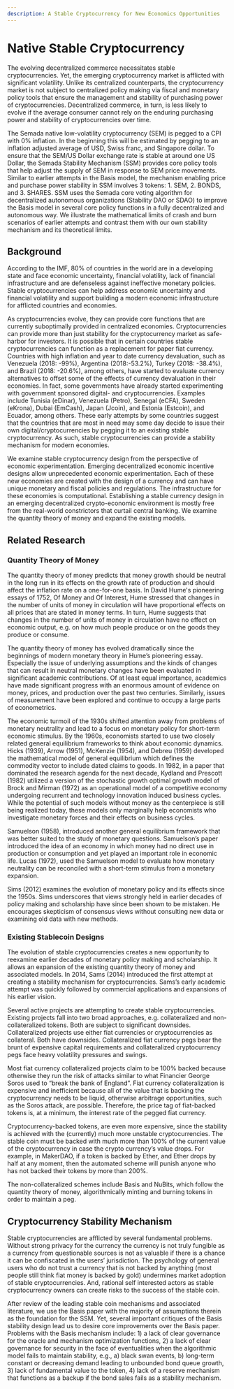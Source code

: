 ```yaml
---
description: A Stable Cryptocurrency for New Economics Opportunities
---
```


# Native Stable Cryptocurrency

The evolving decentralized commerce necessitates stable cryptocurrencies. Yet, the emerging cryptocurrency market is afflicted with significant volatility. Unlike its centralized counterparts, the cryptocurrency market is not subject to centralized policy making via fiscal and monetary policy tools that ensure the management and stability of purchasing power of cryptocurrencies. Decentralized commerce, in turn, is less likely to evolve if the average consumer cannot rely on the enduring purchasing power and stability of cryptocurrencies over time.  

The Semada native low-volatility cryptocurrency \(SEM\) is pegged to a CPI with 0% inflation. In the beginning this will be estimated by pegging to an inflation adjusted average of USD, Swiss franc, and Singapore dollar. To ensure that the SEM/US Dollar exchange rate is stable at around one US Dollar, the Semada Stability Mechanism \(SSM\) provides core policy tools that help adjust the supply of SEM in response to  SEM price movements. Similar to earlier attempts in the Basis model, the mechanism enabling price and purchase power stability in SSM involves 3 tokens: 1. SEM, 2. BONDS, and 3. SHARES. SSM uses the Semada core voting algorithm for decentralized autonomous organizations \(Stability DAO or SDAO\) to improve the Basis model in several core policy functions in a fully decentralized and autonomous way. We illustrate the mathematical limits of crash and burn scenarios of earlier attempts and contrast them with our own stability mechanism and its theoretical limits.



## Background

According to the IMF, 80% of countries in the world are in a developing state and face economic uncertainty, financial volatility, lack of financial infrastructure and are defenseless against ineffective monetary policies. Stable cryptocurrencies can help address economic uncertainty and financial volatility and support building a modern economic infrastructure for afflicted countries and economies.

As cryptocurrencies evolve, they can provide core functions that are currently suboptimally provided in centralized economies. Cryptocurrencies can provide more than just stability for the cryptocurrency market as safe-harbor for investors. It is possible that in certain countries stable cryptocurrencies can function as a replacement for paper fiat currency. Countries with high inflation and year to date currency devaluation, such as Venezuela \(2018: -99%\), Argentina \(2018:-53.2%\), Turkey \(2018: -38.4%\), and Brazil \(2018: -20.6%\), among others, have started to evaluate currency alternatives to offset some of the effects of currency devaluation in their economies. In fact, some governments have already started experimenting with government sponsored digital- and cryptocurrencies. Examples include Tunisia \(eDinar\), Venezuela \(Petro\), Senegal \(eCFA\), Sweden \(eKrona\), Dubai \(EmCash\), Japan \(Jcoin\), and Estonia \(Estcoin\), and Ecuador, among others. These early attempts by some countries suggest that the countries that are most in need may some day decide to issue their own digital/cryptocurrencies by pegging it to an existing stable cryptocurrency. As such, stable cryptocurrencies can provide a stability mechanism for modern economies.

We examine stable cryptocurrency design from the perspective of economic experimentation. Emerging decentralized economic incentive designs allow unprecedented economic experimentation. Each of these new economies are created with the design of a currency and can have unique monetary and fiscal policies and regulations. The infrastructure for these economies is computational. Establishing a stable currency design in an emerging decentralized crypto-economic environment is mostly free from the real-world constrictors that curtail central banking. We examine the quantity theory of money and expand the existing models.

## Related Research

### Quantity Theory of Money

The quantity theory of money predicts that money growth should be neutral in the long run in its effects on the growth rate of production and should affect the inflation rate on a one-for-one basis. In David Hume's pioneering essays of 1752, Of Money and Of Interest,  Hume stressed that changes in the number of units of money in circulation will have proportional effects on all prices that are stated in money terms. In turn, Hume suggests that  changes in the number of units of money in circulation have no effect on economic output, e.g. on how much people produce or on the goods they produce or consume.

The quantity theory of money has evolved dramatically since the beginnings of modern monetary theory in Hume’s pioneering essay. Especially the issue of underlying assumptions and the kinds of changes that can result in neutral monetary changes have been evaluated in significant academic contributions. Of at least equal importance, academics have made significant progress with an enormous amount of evidence on money, prices, and production over the past two centuries. Similarly,  issues of measurement have been explored and continue to occupy a large parts of econometrics.

The economic turmoil of the 1930s shifted attention away from problems of monetary neutrality and lead to a focus on monetary policy for short-term economic stimulus. By the 1960s, economists started to use two closely related general equilibrium frameworks to think about economic dynamics. Hicks \(1939\), Arrow \(1951\), McKenzie \(1954\), and Debreu \(1959\) developed the mathematical model of general equilibrium which defines the commodity vector to include dated claims to goods. In 1982, in a paper that dominated the research agenda for the next decade, Kydland and Prescott \(1982\) utilized a version of the stochastic growth optimal growth model of Brock and Mirman \(1972\) as an operational model of a competitive economy undergoing recurrent and technology innovation induced business cycles. While the potential of such models without money as the centerpiece is still being realized today, these models only marginally help economists who investigate monetary forces and their effects on business cycles.

Samuelson \(1958\), introduced another general equilibrium framework that was better suited to the study of monetary questions. Samuelson’s paper introduced the idea of an economy in which money had no direct use in production or consumption and yet played an important role in economic life. Lucas \(1972\), used the Samuelson model to evaluate how monetary neutrality can be reconciled with a short-term stimulus from a monetary expansion.

Sims \(2012\) examines the evolution of monetary policy and its effects since the 1950s. Sims underscores that views strongly held in earlier decades of policy making and scholarship have since been shown to be mistaken. He encourages skepticism of consensus views without consulting new data or examining old data with new methods.

### Existing Stablecoin Designs

The evolution of stable cryptocurrencies creates a new opportunity to reexamine earlier decades of monetary policy making and scholarship. It allows an expansion of the existing quantity theory of money and associated models.  In 2014, Sams \(2014\) introduced the first attempt at creating a stability mechanism for cryptocurrencies. Sams’s early academic attempt was quickly followed by commercial applications and expansions of his earlier vision.  


Several active projects are attempting to create stable cryptocurrencies. Existing projects fall into two broad approaches, e.g. collateralized and non-collateralized tokens. Both are subject to significant downsides. Collateralized projects use either fiat currencies or cryptocurrencies as collateral. Both have downsides. Collateralized fiat currency pegs bear the brunt of expensive capital requirements and collateralized cryptocurrency pegs face heavy volatility pressures and swings.

Most fiat currency collateralized projects claim to be 100% backed because otherwise they run the risk of attacks similar to what Financier George Soros used to “break the bank of England”. Fiat currency collateralization is expensive and inefficient because all of the value that is backing the cryptocurrency needs to be liquid, otherwise arbitrage opportunities, such as the Soros attack, are possible. Therefore, the price tag of fiat-backed tokens is, at a minimum, the interest rate of the pegged fiat currency.

Cryptocurrency-backed tokens, are even more expensive, since the stability is achieved with the \(currently\) much more unstable cryptocurrencies. The stable coin must be backed with much more than 100% of the current value of the cryptocurrency in case the crypto currency’s value drops. For example, in MakerDAO, if a token is backed by Ether, and Ether drops by half at any moment, then the automated scheme will punish anyone who has not backed their tokens by more than 200%.

The non-collateralized schemes include Basis and NuBits, which follow the quantity theory of money, algorithmically minting and burning tokens in order to maintain a peg.

## Cryptocurrency Stability Mechanism

Stable cryptocurrencies are afflicted by several fundamental problems. Without strong privacy for the currency the currency is not truly fungible as a currency from questionable sources is not as valuable if there is a chance it can be confiscated in the users’ jurisdiction. The psychology of general users who do not trust a currency that is not backed by anything \(most people still think fiat money is backed by gold\) undermines market adoption of stable cryptocurrencies. And, rational self interested actors as stable cryptocurrency owners can create risks to the success of the stable coin.

After review of the leading stable coin mechanisms and associated literature, we use the Basis paper with the majority of assumptions therein as the foundation for the SSM. Yet, several important critiques of the Basis stability design lead us to desire core improvements over the Basis paper. Problems with the Basis mechanism include: 1\) a lack of clear governance for the oracle and mechanism optimization functions, 2\) a lack of clear governance for security in the face of eventualities when the algorithmic model fails to maintain stability, e.g., a\) black swan events, b\) long-term constant or decreasing demand leading to unbounded bond queue growth, 3\) lack of fundamental value to the token, 4\) lack of a reserve mechanism that functions as a backup if the bond sales fails as a stability mechanism.    
  


